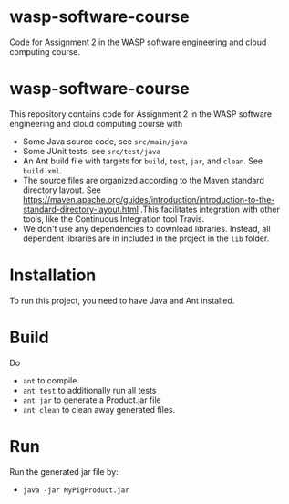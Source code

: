 # wasp-software-course
Code for Assignment 2 in the WASP software engineering and cloud computing course.


# wasp-software-course

This repository contains code for Assignment 2 in the WASP software engineering and cloud computing course with
  *  Some Java source code, see ```src/main/java```
  *  Some JUnit tests, see ```src/test/java```
  *  An Ant build file with targets for ```build```, ```test```, ```jar```, and ```clean```. See ```build.xml```.
  *  The source files are organized according to the Maven standard directory layout. See https://maven.apache.org/guides/introduction/introduction-to-the-standard-directory-layout.html .This facilitates integration with other tools, like the Continuous Integration tool Travis.
  *  We don't use any dependencies to download libraries. Instead, all dependent libraries are in included in the project in the ```lib``` folder.


# Installation
To run this project, you need to have Java and Ant installed.

# Build
Do
  *  ```ant``` to compile
  *  ```ant test``` to additionally run all tests
  *  ```ant jar``` to generate a Product.jar file
  *  ```ant clean``` to clean away generated files.

# Run
Run the generated jar file by:
  *  ```java -jar MyPigProduct.jar```
